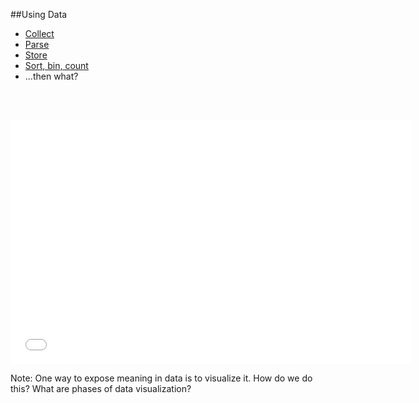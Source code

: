 ##Using Data   
*  [Collect](https://dev.twitter.com/)  
*  [Parse](http://stedolan.github.io/jq/tutorial/)
*  [Store](http://www.mysql.com/)
*  [Sort, bin, count](https://github.com/DrSkippy/Gnacs)  
*  ...then what?

<br></br>
<iframe data-autoplay width="640" height="390" src="//www.youtube.com/embed/AWPrOvzzqZk" frameborder="0" allowfullscreen></iframe>
<!--*  [Create or Update a Github project](https://github.com/join)-->  
<!--*  [Create an App](https://apps.twitter.com/) -->
<!--*  [Download Github Desktop App](https://mac.github.com/)*/-->  
<!--*  [Install homebrew](http://brew.sh/)*/ -->
<!--*  [Install JQ](http://stedolan.github.io/jq/download/)*/  -->

Note: One way to expose meaning in data is to visualize it. 
How do we do this? 
What are phases of data visualization? 


